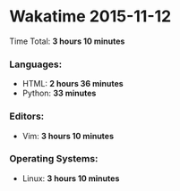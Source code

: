 # Wakatime 2015-11-12

Time Total: **3 hours 10 minutes**

### Languages:
- HTML: **2 hours 36 minutes** 
- Python: **33 minutes** 

### Editors:
- Vim: **3 hours 10 minutes** 

### Operating Systems:
- Linux: **3 hours 10 minutes** 

